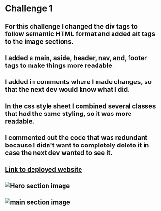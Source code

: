 # Challenge 1

## For this challenge I changed the div tags to follow semantic HTML format and added alt tags to the image sections. 
## I added a main, aside, header, nav, and, footer tags to make things more readable.

## I added in comments where I made changes, so that the next dev would know what I did. 

## In the css style sheet I combined several classes that had the same styling, so it was more readable. 
## I commented out the code that was redundant because I didn't want to completely delete it in case the next dev wanted to see it. 

## [Link to deployed website](https://jeanette-ralph.github.io/challenge-1-Jeanette-Ralph/)

## ![Hero section image](hero.png)

## ![main section image](main1.png)
